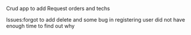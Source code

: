 Crud app to add Request orders and techs

Issues:forgot to add delete and some bug in registering user did not have enough time to find out why
